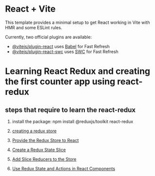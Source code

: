 # React + Vite

This template provides a minimal setup to get React working in Vite with HMR and some ESLint rules.

Currently, two official plugins are available:

- [@vitejs/plugin-react](https://github.com/vitejs/vite-plugin-react/blob/main/packages/plugin-react/README.md) uses [Babel](https://babeljs.io/) for Fast Refresh
- [@vitejs/plugin-react-swc](https://github.com/vitejs/vite-plugin-react-swc) uses [SWC](https://swc.rs/) for Fast Refresh



# Learning React Redux and creating the first counter app using react-redux

## steps that require to learn the react-redux

1. install the package: npm install @reduxjs/toolkit react-redux

2. [creating a redux store](src/app/store.js#L4) 

3. [Provide the Redux Store to React](src/main.jsx#L6)

4. [Create a Redux State Slice](src/features/counter/counterSlice.js#L1)

5. [Add Slice Reducers to the Store](src/app/store.js#L10)

6. [Use Redux State and Actions in React Components](src/features/counter/Counter.jsx#L16)